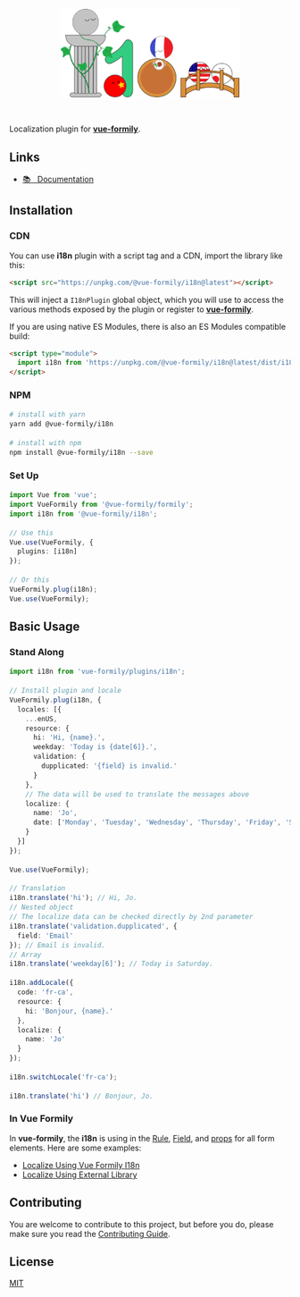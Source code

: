 <p align="center">
  <a href="https://vue-formily.netlify.app/plugins/i18n" target="_blank">
    <img width="320" src="./.github/logo.png">
  </a>
</p>
<br>

Localization plugin for [**vue-formily**](https://vue-formily.netlify.app).

## Links
- [📚 &nbsp; Documentation](https://vue-formily.netlify.app/plugins/i18n)

## Installation
### CDN
You can use **i18n** plugin with a script tag and a CDN, import the library like this:

```html
<script src="https://unpkg.com/@vue-formily/i18n@latest"></script>
```

This will inject a `I18nPlugin` global object, which you will use to access the various methods exposed by the plugin or register to [**vue-formily**](https://vue-formily.netlify.app).

If you are using native ES Modules, there is also an ES Modules compatible build:

```html
<script type="module">
  import i18n from 'https://unpkg.com/@vue-formily/i18n@latest/dist/i18n-plugin.esm.js'
</script>
```

### NPM
```sh
# install with yarn
yarn add @vue-formily/i18n

# install with npm
npm install @vue-formily/i18n --save
```

### Set Up

```typescript
import Vue from 'vue';
import VueFormily from '@vue-formily/formily';
import i18n from '@vue-formily/i18n';

// Use this
Vue.use(VueFormily, {
  plugins: [i18n]
});

// Or this
VueFormily.plug(i18n);
Vue.use(VueFormily);
```

## Basic Usage
### Stand Along
```typescript
import i18n from 'vue-formily/plugins/i18n';

// Install plugin and locale
VueFormily.plug(i18n, {
  locales: [{
    ...enUS,
    resource: {
      hi: 'Hi, {name}.',
      weekday: 'Today is {date[6]}.',
      validation: {
        dupplicated: '{field} is invalid.'
      }
    },
    // The data will be used to translate the messages above
    localize: {
      name: 'Jo',
      date: ['Monday', 'Tuesday', 'Wednesday', 'Thursday', 'Friday', 'Saturday', 'Sunday']
    }
  }]
});

Vue.use(VueFormily);

// Translation
i18n.translate('hi'); // Hi, Jo.
// Nested object
// The localize data can be checked directly by 2nd parameter
i18n.translate('validation.dupplicated', {
  field: 'Email'
}); // Email is invalid.
// Array
i18n.translate('weekday[6]'); // Today is Saturday.

i18n.addLocale({
  code: 'fr-ca',
  resource: {
    hi: 'Bonjour, {name}.'
  },
  localize: {
    name: 'Jo'
  }
});

i18n.switchLocale('fr-ca');

i18n.translate('hi') // Bonjour, Jo.
```

### In Vue Formily
In **vue-formily**, the **i18n** is using in the [Rule](/api/rule), [Field](/api/field), and [props](/api/element#properties) for all form elements. Here are some examples:
- [Localize Using Vue Formily I18n](https://vue-formily.netlify.app/examples/localize#using-vue-formily-i18n)
- [Localize Using External Library](https://vue-formily.netlify.app/examples/localize#using-external-library)

## Contributing
You are welcome to contribute to this project, but before you do, please make sure you read the [Contributing Guide](https://github.com/vue-formily/formily/blob/main/.github/CONTRIBUTING.md).

## License
[MIT](./LICENSE)
